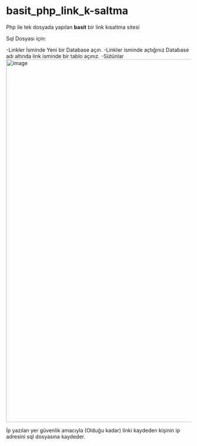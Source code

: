 # basit_php_link_k-saltma
Php ile tek dosyada yapılan **basit** bir link kısaltma sitesi

Sql Dosyası için:

-Linkler İsminde Yeni bir Database açın.
-Linkler isminde açtığınız Database adı altında link isminde bir tablo açınız.
 -Sütünlar
 <img width="988" alt="image" src="https://user-images.githubusercontent.com/123767453/215167814-736bb8e5-bb9e-43f6-8a5e-2eb8e89505c4.png">

İp yazılan yer güvenlik amacıyla (Olduğu kadar) linki kaydeden kişinin ip adresini sql dosyasına kaydeder.
